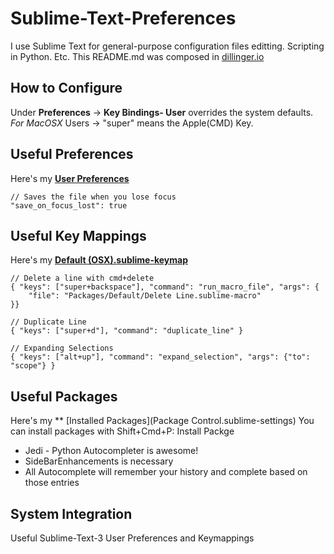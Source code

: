 # Sublime-Text-Preferences
I use Sublime Text for general-purpose configuration files editting. Scripting in Python. Etc. This README.md was composed in [dillinger.io](http://dillinger.io/)

## How to Configure
Under **Preferences** -> **Key Bindings- User** overrides the system defaults. 
*For MacOSX* Users -> "super" means the Apple(CMD) Key. 

## Useful Preferences
Here's my **[User Preferences](Preferences.sublime-settings)**

```
// Saves the file when you lose focus
"save_on_focus_lost": true
```

## Useful Key Mappings
Here's my **[Default (OSX).sublime-keymap](Default.sublime-keymap)**
```
// Delete a line with cmd+delete
{ "keys": ["super+backspace"], "command": "run_macro_file", "args": {
    "file": "Packages/Default/Delete Line.sublime-macro"
}}
```
```
// Duplicate Line
{ "keys": ["super+d"], "command": "duplicate_line" }
```
```
// Expanding Selections
{ "keys": ["alt+up"], "command": "expand_selection", "args": {"to": "scope"} }
```
    
## Useful Packages
Here's my ** [Installed Packages](Package Control.sublime-settings) 
You can install packages with Shift+Cmd+P: Install Packge
+ Jedi - Python Autocompleter is awesome!
+ SideBarEnhancements is necessary
+ All Autocomplete will remember your history and complete based on those entries

## System Integration
Useful Sublime-Text-3 User Preferences and Keymappings
